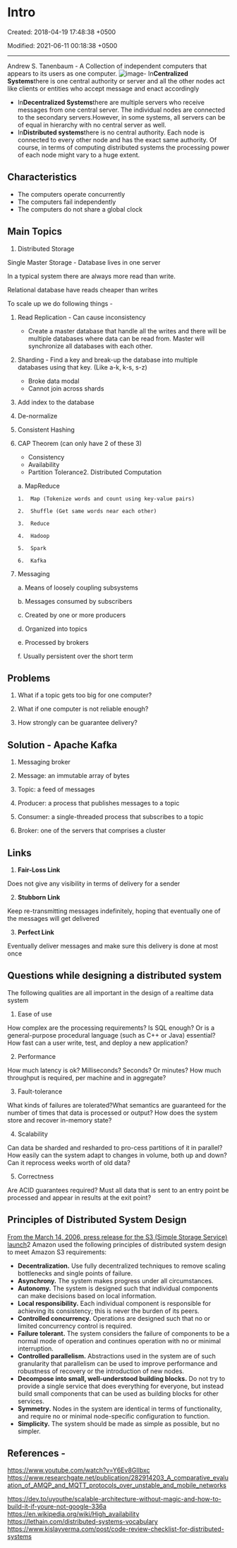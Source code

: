 # Intro

Created: 2018-04-19 17:48:38 +0500

Modified: 2021-06-11 00:18:38 +0500

---

Andrew S. Tanenbaum - A Collection of independent computers that appears to its users as one computer.
![image](media/Intro-image1.jpg)-   In**Centralized Systems**there is one central authority or server and all the other nodes act like clients or entities who accept message and enact accordingly
-   In**Decentralized Systems**there are multiple servers who receive messages from one central server. The individual nodes are connected to the secondary servers.However, in some systems, all servers can be of equal in hierarchy with no central server as well.
-   In**Distributed systems**there is no central authority. Each node is connected to every other node and has the exact same authority. Of course, in terms of computing distributed systems the processing power of each node might vary to a huge extent.
## Characteristics
-   The computers operate concurrently
-   The computers fail independently
-   The computers do not share a global clock
## Main Topics

1.  Distributed Storage

Single Master Storage - Database lives in one server

In a typical system there are always more read than write.

Relational database have reads cheaper than writes

To scale up we do following things -

1.  Read Replication - Can cause inconsistency
    -   Create a master database that handle all the writes and there will be multiple databases where data can be read from. Master will synchronize all databases with each other.

2.  Sharding - Find a key and break-up the database into multiple databases using that key. (Like a-k, k-s, s-z)
    -   Broke data modal
    -   Cannot join across shards

3.  Add index to the database

4.  De-normalize

5.  Consistent Hashing

6.  CAP Theorem (can only have 2 of these 3)
    -   Consistency
    -   Availability
    -   Partition Tolerance2.  Distributed Computation

    a.  MapReduce

        1.  Map (Tokenize words and count using key-value pairs)

        2.  Shuffle (Get same words near each other)

        3.  Reduce

        4.  Hadoop

        5.  Spark

        6.  Kafka

3.  Messaging

    a.  Means of loosely coupling subsystems

    b.  Messages consumed by subscribers

    c.  Created by one or more producers

    d.  Organized into topics

    e.  Processed by brokers

    f.  Usually persistent over the short term
## Problems

1.  What if a topic gets too big for one computer?

2.  What if one computer is not reliable enough?

3.  How strongly can be guarantee delivery?

## Solution - Apache Kafka

1.  Messaging broker

2.  Message: an immutable array of bytes

3.  Topic: a feed of messages

4.  Producer: a process that publishes messages to a topic

5.  Consumer: a single-threaded process that subscribes to a topic

6.  Broker: one of the servers that comprises a cluster
## Links

1.  **Fair-Loss Link**

Does not give any visibility in terms of delivery for a sender

2.  **Stubborn Link**

Keep re-transmitting messages indefinitely, hoping that eventually one of the messages will get delivered

3.  **Perfect Link**

Eventually deliver messages and make sure this delivery is done at most once
## Questions while designing a distributed system

The following qualities are all important in the design of a realtime data system

1.  Ease of use

How complex are the processing requirements? Is SQL enough? Or is a general-purpose procedural language (such as C++ or Java) essential? How fast can a user write, test, and deploy a new application?

2.  Performance

How much latency is ok? Milliseconds? Seconds? Or minutes? How much throughput is required, per machine and in aggregate?

3.  Fault-tolerance

What kinds of failures are tolerated?What semantics are guaranteed for the number of times that data is processed or output? How does the system store and recover in-memory state?

4.  Scalability

Can data be sharded and resharded to pro-cess partitions of it in parallel? How easily can the system adapt to changes in volume, both up and down?Can it reprocess weeks worth of old data?

5.  Correctness

Are ACID guarantees required? Must all data that is sent to an entry point be processed and appear in results at the exit point?
## Principles of Distributed System Design

[From the March 14, 2006, press release for the S3 (Simple Storage Service) launch](https://press.aboutamazon.com/news-releases/news-release-details/amazon-web-services-launches-amazon-s3-simple-storage-service)2
Amazon used the following principles of distributed system design to meet Amazon S3 requirements:
-   **Decentralization.** Use fully decentralized techniques to remove scaling bottlenecks and single points of failure.
-   **Asynchrony.** The system makes progress under all circumstances.
-   **Autonomy.** The system is designed such that individual components can make decisions based on local information.
-   **Local responsibility.** Each individual component is responsible for achieving its consistency; this is never the burden of its peers.
-   **Controlled concurrency.** Operations are designed such that no or limited concurrency control is required.
-   **Failure tolerant.** The system considers the failure of components to be a normal mode of operation and continues operation with no or minimal interruption.
-   **Controlled parallelism.** Abstractions used in the system are of such granularity that parallelism can be used to improve performance and robustness of recovery or the introduction of new nodes.
-   **Decompose into small, well-understood building blocks.** Do not try to provide a single service that does everything for everyone, but instead build small components that can be used as building blocks for other services.
-   **Symmetry.** Nodes in the system are identical in terms of functionality, and require no or minimal node-specific configuration to function.
-   **Simplicity.** The system should be made as simple as possible, but no simpler.
## References -

<https://www.youtube.com/watch?v=Y6Ev8GIlbxc>
<https://www.researchgate.net/publication/282914203_A_comparative_evaluation_of_AMQP_and_MQTT_protocols_over_unstable_and_mobile_networks>

<https://dev.to/uyouthe/scalable-architecture-without-magic-and-how-to-build-it-if-youre-not-google-336a>
<https://en.wikipedia.org/wiki/High_availability>
<https://lethain.com/distributed-systems-vocabulary>
<https://www.kislayverma.com/post/code-review-checklist-for-distributed-systems>

